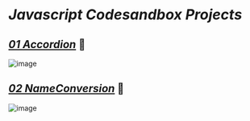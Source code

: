# _Javascript Codesandbox Projects_

## _[01 Accordion](https://accordion-using-js.netlify.app/)_ 🔗
![image](https://user-images.githubusercontent.com/91872149/205884127-62a3f115-7c21-43c9-a8c4-61b6fc1d53c1.png)


## _[02 NameConversion](https://colorchanger-using-js.netlify.app/)_ 🔗
![image](https://user-images.githubusercontent.com/91872149/205883978-d277a550-eb75-4b08-927f-c3f29e8eaf10.png)



